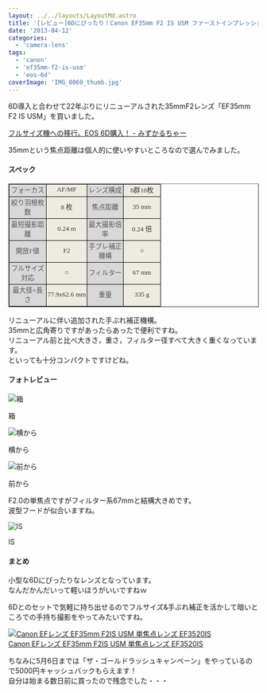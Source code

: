 ```yaml
---
layout: ../../layouts/LayoutMd.astro
title: '[レビュー]6Dにぴったり！Canon EF35mm F2 IS USM ファーストインプレッション'
date: '2013-04-12'
categories:
  - 'camera-lens'
tags:
  - 'canon'
  - 'ef35mm-f2-is-usm'
  - 'eos-6d'
coverImage: 'IMG_0069_thumb.jpg'
---
```


6D導入と合わせて22年ぶりにリニューアルされた35mmF2レンズ「EF35mm F2 IS USM」を買いました。

[フルサイズ機への移行。EOS 6D購入！ \- みずかるちゃー](https://mizuka123.net/archive/2917/)

35mmという焦点距離は個人的に使いやすいところなので選んでみました。

#### スペック

<table style="border-collapse: collapse; line-height: normal; -webkit-text-stroke-width: 0px;" summary="CANON EF35mm F2 IS USMのスペック・仕様" width="290" border="1" cellspacing="0" cellpadding="0"><colgroup><col style="width: 54pt;" width="72"></colgroup><tbody><tr style="height: 13.5pt;"><td class="xl65" style="vertical-align: middle; padding-top: 1px; padding-left: 1px; padding-right: 1px; background-color: #d8d8d8; border: windowtext 0.5pt solid;" align="center" width="72" height="18"><span style="font-family: 'ＭＳ Ｐゴシック';"><span style="font-size: 10pt; color: #555555;">フォーカス</span></span></td><td class="xl66" style="border-top: windowtext 0.5pt solid; border-right: windowtext 0.5pt solid; vertical-align: middle; border-bottom: windowtext 0.5pt solid; padding-top: 1px; padding-left: 1px; border-left: medium none; padding-right: 1px; background-color: #eeece1;" align="center" width="74"><span style="font-family: 'ＭＳ Ｐゴシック';"><span style="font-size: 10pt; color: #333333;">AF/MF</span></span></td><td class="xl65" style="border-top: windowtext 0.5pt solid; border-right: windowtext 0.5pt solid; vertical-align: middle; border-bottom: windowtext 0.5pt solid; padding-top: 1px; padding-left: 1px; border-left: medium none; padding-right: 1px; background-color: #d8d8d8;" align="center" width="70"><span style="font-family: 'ＭＳ Ｐゴシック';"><span style="font-size: 10pt; color: #555555;">レンズ構成</span></span></td><td class="xl66" style="border-top: windowtext 0.5pt solid; border-right: windowtext 0.5pt solid; vertical-align: middle; border-bottom: windowtext 0.5pt solid; padding-top: 1px; padding-left: 1px; border-left: medium none; padding-right: 1px; background-color: #eeece1;" align="center" width="72"><span style="font-family: 'ＭＳ Ｐゴシック';"><span style="font-size: 10pt; color: #333333;">8群10枚</span></span></td></tr><tr style="height: 24pt;"><td class="xl65" style="border-top: medium none; border-right: windowtext 0.5pt solid; vertical-align: middle; border-bottom: windowtext 0.5pt solid; padding-top: 1px; padding-left: 1px; border-left: windowtext 0.5pt solid; padding-right: 1px; background-color: #d8d8d8;" align="center" width="71" height="32"><span style="font-family: 'ＭＳ Ｐゴシック';"><span style="font-size: 10pt; color: #555555;">絞り羽根枚数</span></span></td><td class="xl66" style="border-top: medium none; border-right: windowtext 0.5pt solid; vertical-align: middle; border-bottom: windowtext 0.5pt solid; padding-top: 1px; padding-left: 1px; border-left: medium none; padding-right: 1px; background-color: #eeece1;" align="center" width="75"><span style="font-family: 'ＭＳ Ｐゴシック';"><span style="font-size: 10pt; color: #333333;">8 枚</span></span></td><td class="xl65" style="border-top: medium none; border-right: windowtext 0.5pt solid; vertical-align: middle; border-bottom: windowtext 0.5pt solid; padding-top: 1px; padding-left: 1px; border-left: medium none; padding-right: 1px; background-color: #d8d8d8;" align="center" width="70"><span style="font-family: 'ＭＳ Ｐゴシック';"><span style="font-size: 10pt; color: #555555;">焦点距離</span></span></td><td class="xl66" style="border-top: medium none; border-right: windowtext 0.5pt solid; vertical-align: middle; border-bottom: windowtext 0.5pt solid; padding-top: 1px; padding-left: 1px; border-left: medium none; padding-right: 1px; background-color: #eeece1;" align="center" width="72"><span style="font-family: 'ＭＳ Ｐゴシック';"><span style="font-size: 10pt; color: #333333;">35 mm</span></span></td></tr><tr style="height: 24pt;"><td class="xl65" style="border-top: medium none; border-right: windowtext 0.5pt solid; vertical-align: middle; border-bottom: windowtext 0.5pt solid; padding-top: 1px; padding-left: 1px; border-left: windowtext 0.5pt solid; padding-right: 1px; background-color: #d8d8d8;" align="center" width="71" height="32"><span style="font-family: 'ＭＳ Ｐゴシック';"><span style="font-size: 10pt; color: #555555;">最短撮影距離</span></span></td><td class="xl66" style="border-top: medium none; border-right: windowtext 0.5pt solid; vertical-align: middle; border-bottom: windowtext 0.5pt solid; padding-top: 1px; padding-left: 1px; border-left: medium none; padding-right: 1px; background-color: #eeece1;" align="center" width="76"><span style="font-family: 'ＭＳ Ｐゴシック';"><span style="font-size: 10pt; color: #333333;">0.24 m</span></span></td><td class="xl65" style="border-top: medium none; border-right: windowtext 0.5pt solid; vertical-align: middle; border-bottom: windowtext 0.5pt solid; padding-top: 1px; padding-left: 1px; border-left: medium none; padding-right: 1px; background-color: #d8d8d8;" align="center" width="70"><span style="font-family: 'ＭＳ Ｐゴシック';"><span style="font-size: 10pt; color: #555555;">最大撮影倍率</span></span></td><td class="xl66" style="border-top: medium none; border-right: windowtext 0.5pt solid; vertical-align: middle; border-bottom: windowtext 0.5pt solid; padding-top: 1px; padding-left: 1px; border-left: medium none; padding-right: 1px; background-color: #eeece1;" align="center" width="71"><span style="font-family: 'ＭＳ Ｐゴシック';"><span style="font-size: 10pt; color: #333333;">0.24 倍</span></span></td></tr><tr style="height: 24pt;"><td class="xl65" style="border-top: medium none; border-right: windowtext 0.5pt solid; vertical-align: middle; border-bottom: windowtext 0.5pt solid; padding-top: 1px; padding-left: 1px; border-left: windowtext 0.5pt solid; padding-right: 1px; background-color: #d8d8d8;" align="center" width="71" height="32"><span style="font-family: 'ＭＳ Ｐゴシック';"><span style="font-size: 10pt; color: #555555;">開放F値</span></span></td><td class="xl66" style="border-top: medium none; border-right: windowtext 0.5pt solid; vertical-align: middle; border-bottom: windowtext 0.5pt solid; padding-top: 1px; padding-left: 1px; border-left: medium none; padding-right: 1px; background-color: #eeece1;" align="center" width="77"><span style="font-family: 'ＭＳ Ｐゴシック';"><span style="font-size: 10pt; color: #333333;">F2</span></span></td><td class="xl65" style="border-top: medium none; border-right: windowtext 0.5pt solid; vertical-align: middle; border-bottom: windowtext 0.5pt solid; padding-top: 1px; padding-left: 1px; border-left: medium none; padding-right: 1px; background-color: #d8d8d8;" align="center" width="70"><span style="font-family: 'ＭＳ Ｐゴシック';"><span style="font-size: 10pt; color: #555555;">手ブレ補正機構</span></span></td><td class="xl66" style="border-top: medium none; border-right: windowtext 0.5pt solid; vertical-align: middle; border-bottom: windowtext 0.5pt solid; padding-top: 1px; padding-left: 1px; border-left: medium none; padding-right: 1px; background-color: #eeece1;" align="center" width="70"><span style="font-family: 'ＭＳ Ｐゴシック';"><span style="font-size: 10pt; color: #333333;">○</span></span></td></tr><tr style="height: 24pt;"><td class="xl65" style="border-top: medium none; border-right: windowtext 0.5pt solid; vertical-align: middle; border-bottom: windowtext 0.5pt solid; padding-top: 1px; padding-left: 1px; border-left: windowtext 0.5pt solid; padding-right: 1px; background-color: #d8d8d8;" align="center" width="70" height="32"><span style="font-family: 'ＭＳ Ｐゴシック';"><span style="font-size: 10pt; color: #555555;">フルサイズ対応</span></span></td><td class="xl66" style="border-top: medium none; border-right: windowtext 0.5pt solid; vertical-align: middle; border-bottom: windowtext 0.5pt solid; padding-top: 1px; padding-left: 1px; border-left: medium none; padding-right: 1px; background-color: #eeece1;" align="center" width="78"><span style="font-family: 'ＭＳ Ｐゴシック';"><span style="font-size: 10pt; color: #333333;">○</span></span></td><td class="xl65" style="border-top: medium none; border-right: windowtext 0.5pt solid; vertical-align: middle; border-bottom: windowtext 0.5pt solid; padding-top: 1px; padding-left: 1px; border-left: medium none; padding-right: 1px; background-color: #d8d8d8;" align="center" width="69"><span style="font-family: 'ＭＳ Ｐゴシック';"><span style="font-size: 10pt; color: #555555;">フィルター</span></span></td><td class="xl66" style="border-top: medium none; border-right: windowtext 0.5pt solid; vertical-align: middle; border-bottom: windowtext 0.5pt solid; padding-top: 1px; padding-left: 1px; border-left: medium none; padding-right: 1px; background-color: #eeece1;" align="center" width="71"><span style="font-family: 'ＭＳ Ｐゴシック';"><span style="font-size: 10pt; color: #333333;">67 mm</span></span></td></tr><tr style="height: 24pt;"><td class="xl65" style="border-top: medium none; border-right: windowtext 0.5pt solid; vertical-align: middle; border-bottom: windowtext 0.5pt solid; padding-top: 1px; padding-left: 1px; border-left: windowtext 0.5pt solid; padding-right: 1px; background-color: #d8d8d8;" align="center" width="70" height="32"><span style="font-family: 'ＭＳ Ｐゴシック';"><span style="font-size: 10pt; color: #555555;">最大径×長さ</span></span></td><td class="xl66" style="border-top: medium none; border-right: windowtext 0.5pt solid; vertical-align: middle; border-bottom: windowtext 0.5pt solid; padding-top: 1px; padding-left: 1px; border-left: medium none; padding-right: 1px; background-color: #eeece1;" align="center" width="79"><span style="font-family: 'ＭＳ Ｐゴシック';"><span style="font-size: 10pt; color: #333333;">77.9x62.6 mm</span></span></td><td class="xl65" style="border-top: medium none; border-right: windowtext 0.5pt solid; vertical-align: middle; border-bottom: windowtext 0.5pt solid; padding-top: 1px; padding-left: 1px; border-left: medium none; padding-right: 1px; background-color: #d8d8d8;" align="center" width="69"><span style="font-family: 'ＭＳ Ｐゴシック';"><span style="font-size: 10pt; color: #555555;">重量</span></span></td><td class="xl66" style="border-top: medium none; border-right: windowtext 0.5pt solid; vertical-align: middle; border-bottom: windowtext 0.5pt solid; padding-top: 1px; padding-left: 1px; border-left: medium none; padding-right: 1px; background-color: #eeece1;" align="center" width="70"><span style="font-family: 'ＭＳ Ｐゴシック';"><span style="font-size: 10pt; color: #333333;">335 g</span></span></td></tr></tbody></table>

リニューアルに伴い追加された手ぶれ補正機構。  
35mmと広角寄りですがあったらあったで便利ですね。  
リニューアル前と比べ大きさ，重さ，フィルター径すべて大きく重くなっています。  
といっても十分コンパクトですけどね。

#### フォトレビュー

![箱](/archive/images/IMG_0071_thumb.jpg '箱')

箱

![横から](/archive/images/IMG_0068_thumb.jpg '横から')

横から

![前から](/archive/images/IMG_0069_thumb.jpg '前から')

前から

F2.0の単焦点ですがフィルター系67mmと結構大きめです。  
波型フードが似合いますね。

![IS](/archive/images/IMG_0070_thumb.jpg 'IS')

IS

#### まとめ

小型な6Dにぴったりなレンズとなっています。  
なんだかんだいって軽いほうがいいですねｗ

6Dとのセットで気軽に持ち出せるのでフルサイズ&手ぶれ補正を活かして暗いところでの手持ち撮影をやってみたいですね。

[![Canon EFレンズ EF35mm F2IS USM 単焦点レンズ EF3520IS](/archive/images/51RyowmoeGL._SL160_.jpg)  
Canon EFレンズ EF35mm F2IS USM 単焦点レンズ EF3520IS  
](https://www.amazon.co.jp/exec/obidos/ASIN/B00A2I1EZK/mizuka123-22/ref=nosim)

ちなみに5月6日までは「ザ・ゴールドラッシュキャンペーン」をやっているので5000円キャッシュバックもらえます！  
自分は始まる数日前に買ったので残念でした・・・
